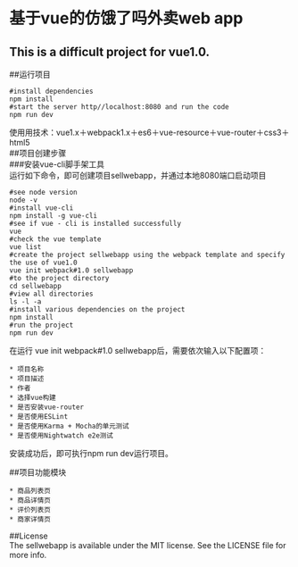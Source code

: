 基于vue的仿饿了吗外卖web app
============================
This is a difficult project for vue1.0.
----------------------------

##运行项目
<br>
```
#install dependencies
npm install
#start the server http//localhost:8080 and run the code
npm run dev
```

使用用技术：vue1.x＋webpack1.x＋es6＋vue-resource＋vue-router＋css3＋html5
<br>
##项目创建步骤
<br>
###安装vue-cli脚手架工具
<br>
运行如下命令，即可创建项目sellwebapp，并通过本地8080端口启动项目
<br>
```
#see node version
node -v
#install vue-cli
npm install -g vue-cli
#see if vue - cli is installed successfully
vue
#check the vue template
vue list
#create the project sellwebapp using the webpack template and specify the use of vue1.0
vue init webpack#1.0 sellwebapp
#to the project directory
cd sellwebapp
#view all directories
ls -l -a
#install various dependencies on the project
npm install
#run the project
npm run dev
```

在运行 vue init webpack#1.0 sellwebapp后，需要依次输入以下配置项：
<br>
```
* 项目名称
* 项目描述
* 作者
* 选择vue构建
* 是否安装vue-router
* 是否使用ESLint
* 是否使用Karma + Mocha的单元测试
* 是否使用Nightwatch e2e测试
```

安装成功后，即可执行npm run dev运行项目。
<br>

##项目功能模块
<br>
```
* 商品列表页
* 商品详情页
* 评价列表页
* 商家详情页
```
##License
<br>
The sellwebapp is available under the MIT license. See the LICENSE file for more info.


